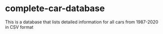 # complete-car-database
This is a database that lists detailed information for all cars from 1987-2020 in CSV format
